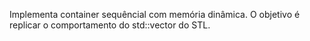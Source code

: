 Implementa container sequêncial com memória dinâmica. O objetivo é replicar o comportamento do std::vector do STL.
